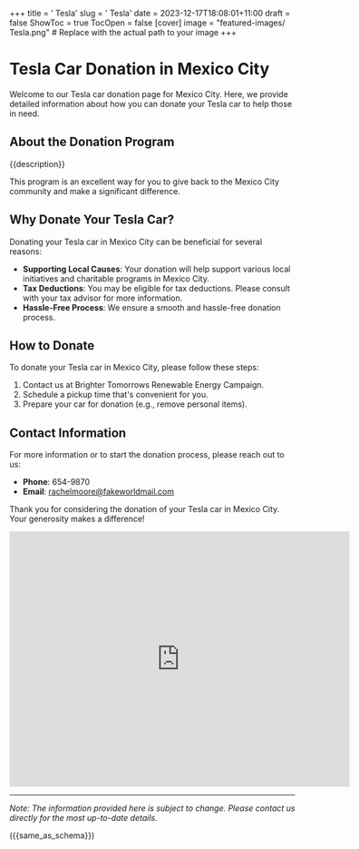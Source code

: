 +++
title = '    Tesla'
slug = '    Tesla'
date = 2023-12-17T18:08:01+11:00
draft = false
ShowToc = true
TocOpen = false
[cover]
image = "featured-images/    Tesla.png"  # Replace with the actual path to your image
+++



#     Tesla Car Donation in     Mexico City

Welcome to our     Tesla car donation page for     Mexico City. Here, we provide detailed information about how you can donate your     Tesla car to help those in need.

## About the Donation Program

{{description}}

This program is an excellent way for you to give back to the     Mexico City community and make a significant difference.

## Why Donate Your     Tesla Car?

Donating your     Tesla car in     Mexico City can be beneficial for several reasons:

- **Supporting Local Causes**: Your donation will help support various local initiatives and charitable programs in     Mexico City.
- **Tax Deductions**: You may be eligible for tax deductions. Please consult with your tax advisor for more information.
- **Hassle-Free Process**: We ensure a smooth and hassle-free donation process.

## How to Donate

To donate your     Tesla car in     Mexico City, please follow these steps:

1. Contact us at     Brighter Tomorrows Renewable Energy Campaign.
2. Schedule a pickup time that's convenient for you.
3. Prepare your car for donation (e.g., remove personal items).

## Contact Information

For more information or to start the donation process, please reach out to us:

- **Phone**: 654-9870
- **Email**:     rachelmoore@fakeworldmail.com

Thank you for considering the donation of your     Tesla car in     Mexico City. Your generosity makes a difference!

<!-- Other content -->

<iframe width="600" height="450" frameborder="0" style="border:0" src="https://www.google.com/maps/embed/v1/place?key=AIzaSyDivX6qAx8DlsaPtf6od3s40HLANl8aFcE&q=++++Mexico+City" allowfullscreen></iframe>

<!-- Other content -->

---

*Note: The information provided here is subject to change. Please contact us directly for the most up-to-date details.*

<!-- Other content -->

({{same_as_schema}})

<!-- Other content -->